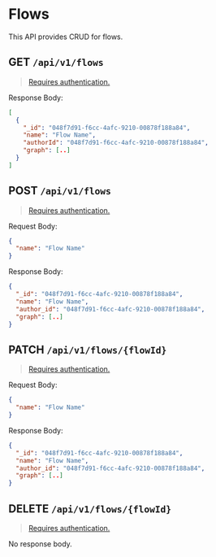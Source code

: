 # Flows

This API provides CRUD for flows.

## GET `/api/v1/flows`

> [Requires authentication.](/api/#authentication)

Response Body:

```json
[
  {
    "_id": "048f7d91-f6cc-4afc-9210-00878f188a84",
    "name": "Flow Name",
    "authorId": "048f7d91-f6cc-4afc-9210-00878f188a84",
    "graph": [..]
  }
]
```

## POST `/api/v1/flows`

> [Requires authentication.](/api/#authentication)

Request Body:

```json
{
  "name": "Flow Name"
}
```

Response Body:

```json
{
  "_id": "048f7d91-f6cc-4afc-9210-00878f188a84",
  "name": "Flow Name",
  "author_id": "048f7d91-f6cc-4afc-9210-00878f188a84",
  "graph": [..]
}
```

## PATCH `/api/v1/flows/{flowId}`

> [Requires authentication.](/api/#authentication)

Request Body:

```json
{
  "name": "Flow Name"
}
```

Response Body:

```json
{
  "_id": "048f7d91-f6cc-4afc-9210-00878f188a84",
  "name": "Flow Name",
  "author_id": "048f7d91-f6cc-4afc-9210-00878f188a84",
  "graph": [..]
}
```

## DELETE `/api/v1/flows/{flowId}`

> [Requires authentication.](/api/#authentication)

No response body.
